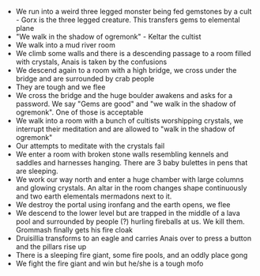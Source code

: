 - We run into a weird three legged monster being fed gemstones by a cult - Gorx is the three legged creature. This transfers gems to elemental plane
- "We walk in the shadow of ogremonk" - Keltar the cultist
- We walk into a mud river room
- We climb some walls and there is a descending passage to a room filled with crystals, Anais is taken by the confusions
- We descend again to a room with a high bridge, we cross under the bridge and are surrounded by crab people
- They are tough and we flee
- We cross the bridge and the huge boulder awakens and asks for a password. We say "Gems are good" and "we walk in the shadow of ogremonk". One of those is acceptable
- We walk into a room with a bunch of cultists worshipping crystals, we interrupt their meditation and are allowed to "walk in the shadow of ogremonk"
- Our attempts to meditate with the crystals fail
- We enter a room with broken stone walls resembling kennels and saddles and harnesses hanging. There are 3 baby bulettes in pens that are sleeping.
- We work our way north and enter a huge chamber with large columns and glowing crystals. An altar in the room changes shape continuously and two earth elementals mermadons next to it.
- We destroy the portal using ironfang and the earth opens, we flee
- We descend to the lower level but are trapped in the middle of a lava pool and surrounded by people (?) hurling fireballs at us. We kill them. Grommash finally gets his fire cloak
- Druisillia transforms to an eagle and carries Anais over to press a button and the pillars rise up
- There is a sleeping fire giant, some fire pools, and an oddly place gong
- We fight the fire giant and win but he/she is a tough mofo

